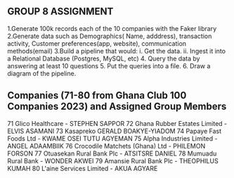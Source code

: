 ## GROUP 8 ASSIGNMENT
1.Generate 100k records each of the 10 companies with the Faker library
2.Generate data such as Demographics( Name, adddress), transaction activity, Customer preferences(app, website), communication  methods(email)
3.Build a pipeline that would:
i. Get the data.
ii. Ingest it into a Relational Database (Postgres, MySQL, etc)
4. Query the data by answering at least 10 questions
5. Put the queries into a file.
6. Draw a diagram of the pipeline.

## Companies (71-80 from Ghana Club 100 Companies 2023) and Assigned Group Members
71 Glico Healthcare - STEPHEN SAPPOR
72 Ghana Rubber Estates Limited - ELVIS ASAMANI
73 Kasapreko   GERALD BOAKYE-YIADOM
74 Papaye Fast Foods Ltd - KWAME OSEI TUTU AGYEMAN
75 Alpha Industries Limited - ANGEL ADAAMBIIK
76 Crocodile Matchets (Ghana) Ltd - PHILEMON FORSON
77 Otuasekan Rural Bank Plc - ATSITSRE DANIEL
78 Mumuadu Rural Bank - WONDER AKWEI
79 Amansie Rural Bank Plc - THEOPHILUS KUMAH
80 L'aine Services Limited - AKUA AGYARE


